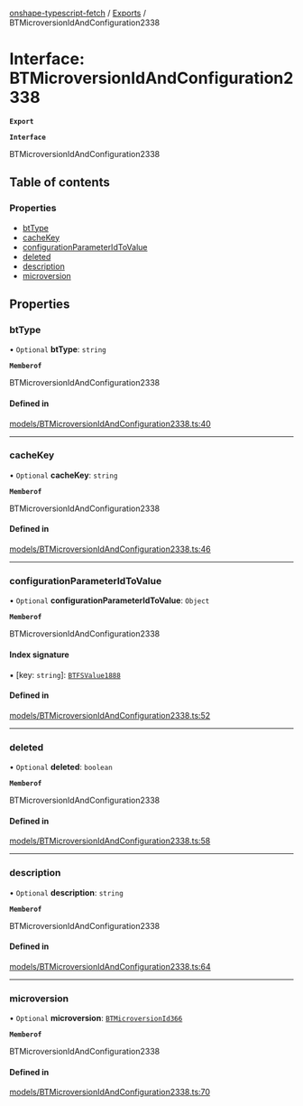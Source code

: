 [onshape-typescript-fetch](../README.md) / [Exports](../modules.md) / BTMicroversionIdAndConfiguration2338

# Interface: BTMicroversionIdAndConfiguration2338

**`Export`**

**`Interface`**

BTMicroversionIdAndConfiguration2338

## Table of contents

### Properties

- [btType](BTMicroversionIdAndConfiguration2338.md#bttype)
- [cacheKey](BTMicroversionIdAndConfiguration2338.md#cachekey)
- [configurationParameterIdToValue](BTMicroversionIdAndConfiguration2338.md#configurationparameteridtovalue)
- [deleted](BTMicroversionIdAndConfiguration2338.md#deleted)
- [description](BTMicroversionIdAndConfiguration2338.md#description)
- [microversion](BTMicroversionIdAndConfiguration2338.md#microversion)

## Properties

### btType

• `Optional` **btType**: `string`

**`Memberof`**

BTMicroversionIdAndConfiguration2338

#### Defined in

[models/BTMicroversionIdAndConfiguration2338.ts:40](https://github.com/toebes/onshape-typescript-fetch/blob/3e11ae1/models/BTMicroversionIdAndConfiguration2338.ts#L40)

___

### cacheKey

• `Optional` **cacheKey**: `string`

**`Memberof`**

BTMicroversionIdAndConfiguration2338

#### Defined in

[models/BTMicroversionIdAndConfiguration2338.ts:46](https://github.com/toebes/onshape-typescript-fetch/blob/3e11ae1/models/BTMicroversionIdAndConfiguration2338.ts#L46)

___

### configurationParameterIdToValue

• `Optional` **configurationParameterIdToValue**: `Object`

**`Memberof`**

BTMicroversionIdAndConfiguration2338

#### Index signature

▪ [key: `string`]: [`BTFSValue1888`](BTFSValue1888.md)

#### Defined in

[models/BTMicroversionIdAndConfiguration2338.ts:52](https://github.com/toebes/onshape-typescript-fetch/blob/3e11ae1/models/BTMicroversionIdAndConfiguration2338.ts#L52)

___

### deleted

• `Optional` **deleted**: `boolean`

**`Memberof`**

BTMicroversionIdAndConfiguration2338

#### Defined in

[models/BTMicroversionIdAndConfiguration2338.ts:58](https://github.com/toebes/onshape-typescript-fetch/blob/3e11ae1/models/BTMicroversionIdAndConfiguration2338.ts#L58)

___

### description

• `Optional` **description**: `string`

**`Memberof`**

BTMicroversionIdAndConfiguration2338

#### Defined in

[models/BTMicroversionIdAndConfiguration2338.ts:64](https://github.com/toebes/onshape-typescript-fetch/blob/3e11ae1/models/BTMicroversionIdAndConfiguration2338.ts#L64)

___

### microversion

• `Optional` **microversion**: [`BTMicroversionId366`](BTMicroversionId366.md)

**`Memberof`**

BTMicroversionIdAndConfiguration2338

#### Defined in

[models/BTMicroversionIdAndConfiguration2338.ts:70](https://github.com/toebes/onshape-typescript-fetch/blob/3e11ae1/models/BTMicroversionIdAndConfiguration2338.ts#L70)
